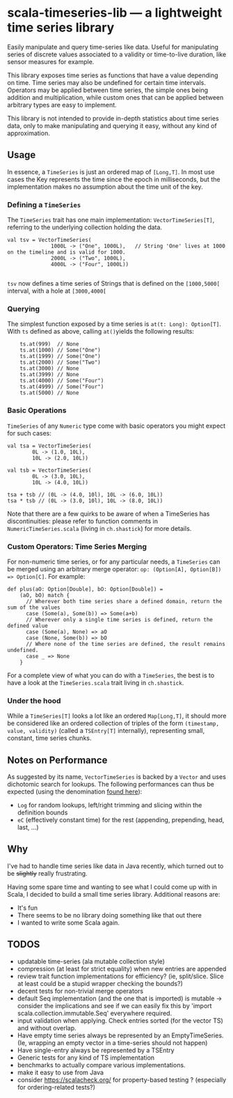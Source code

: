 # scala-timeseries-lib — a lightweight time series library

Easily manipulate and query time-series like data. Useful for manipulating series of discrete values associated to a validity or time-to-live duration, like sensor measures for example.

This library exposes time series as functions that have a value depending on time. Time series may also be undefined for certain time intervals. Operators may be applied between time series, the simple ones being addition and multiplication, while custom ones that can be applied between arbitrary types are easy to implement.

This library is not intended to provide in-depth statistics about time series data, only to make manipulating and querying it easy, without any kind of approximation.

## Usage
In essence, a `TimeSeries` is just an ordered map of `[Long,T]`. In most use cases the Key represents the time since the epoch in milliseconds, but the implementation makes no assumption about the time unit of the key.


### Defining a `TimeSeries`
The `TimeSeries` trait has one main implementation: `VectorTimeSeries[T]`, referring to the underlying collection holding the data.

```
val tsv = VectorTimeSeries(
              1000L -> ("One", 1000L),   // String 'One' lives at 1000 on the timeline and is valid for 1000.
              2000L -> ("Two", 1000L),
              4000L -> ("Four", 1000L))
              
```
`tsv` now defines a time series of Strings that is defined on the `[1000,5000[` interval, with a hole at `[3000,4000[`

### Querying
The simplest function exposed by a time series is `at(t: Long): Option[T]`. With `ts` defined as above, calling `at()`yields the following results:

```
    ts.at(999)  // None
    ts.at(1000) // Some("One")
    ts.at(1999) // Some("One")
    ts.at(2000) // Some("Two")
    ts.at(3000) // None
    ts.at(3999) // None
    ts.at(4000) // Some("Four")
    ts.at(4999) // Some("Four")
    ts.at(5000) // None
```
### Basic Operations
`TimeSeries` of any `Numeric` type come with basic operators you might expect for such cases:

```
val tsa = VectorTimeSeries(
        0L -> (1.0, 10L),
        10L -> (2.0, 10L))  
        
val tsb = VectorTimeSeries(
        0L -> (3.0, 10L),
        10L -> (4.0, 10L))
        
tsa + tsb // (0L -> (4.0, 10l), 10L -> (6.0, 10L))
tsa * tsb // (0L -> (3.0, 10l), 10L -> (8.0, 10L))

```

Note that there are a few quirks to be aware of when a TimeSeries has discontinuities: please refer to function comments in `NumericTimeSeries.scala` (living in `ch.shastick`) for more details.

### Custom Operators: Time Series Merging
For non-numeric time series, or for any particular needs, a `TimeSeries` can be merged using an arbitrary merge operator: `op: (Option[A], Option[B]) => Option[C]`. For example:

```
def plus(aO: Option[Double], bO: Option[Double]) = 
    (aO, bO) match {
      // Wherever both time series share a defined domain, return the sum of the values
      case (Some(a), Some(b)) => Some(a+b) 
      // Wherever only a single time series is defined, return the defined value
      case (Some(a), None) => aO
      case (None, Some(b)) => bO
      // Where none of the time series are defined, the result remains undefined.
      case _ => None
    }
```

For a complete view of what you can do with a `TimeSeries`, the best is to have a look at the `TimeSeries.scala` trait living in `ch.shastick`.

### Under the hood
While a `TimeSeries[T]` looks a lot like an ordered `Map[Long,T]`, it should more be considered like an ordered collection of triples of the form `(timestamp, value, validity)` (called a `TSEntry[T]` internally), representing small, constant, time series chunks.
## Notes on Performance

As suggested by its name, `VectorTimeSeries` is backed by a `Vector` and uses dichotomic search for lookups. The following performances can thus be expected (using the denomination [found here](http://docs.scala-lang.org/overviews/collections/performance-characteristics.html)):

  - `Log` for random lookups, left/right trimming and slicing within the definition bounds
  - `eC` (effectively constant time) for the rest (appending, prepending, head, last, ...)

## Why 
I've had to handle time series like data in Java recently, which turned out to be ~~slightly~~ really frustrating.

Having some spare time and wanting to see what I could come up with in Scala, I decided to build a small time series library. Additional reasons are:

  - It's fun
  - There seems to be no library doing something like that out there
  - I wanted to write some Scala again.

## TODOS
  - updatable time-series (ala mutable collection style)
  - compression (at least for strict equality) when new entries are appended
  - review trait function implementations for efficiency? (ie, split/slice. Slice at least could be a stupid wrapper checking the bounds?)
  - decent tests for non-trivial merge operators
  - default Seq implementation (and the one that is imported) is mutable -> consider the implications and see if we can easily fix this by 'import scala.collection.immutable.Seq' everywhere required.
  - input validation when applying. Check entries sorted (for the vector TS) and without overlap.
  - Have empty time series always be represented by an EmptyTimeSeries. (Ie, wrapping an empty vector in a time-series should not happen)
  - Have single-entry  always be represented by a TSEntry
  - Generic tests for any kind of TS implementation
  - benchmarks to actually compare various implementations.
  - make it easy to use from Java
  - consider https://scalacheck.org/ for property-based testing ? (especially for ordering-related tests?)
